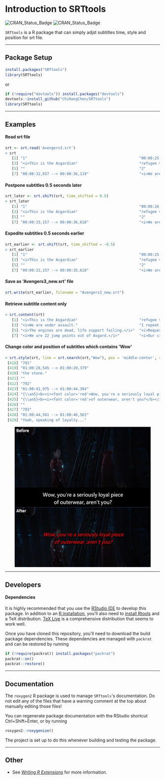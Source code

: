 # **Introduction to SRTtools**

![CRAN\_Status\_Badge](https://www.r-pkg.org/badges/version/SRTtools)
![CRAN\_Status\_Badge](https://cranlogs.r-pkg.org/badges/grand-total/SRTtools)

`SRTtools` is a R package that can simply adjst subtitles time, style and position for srt file.

***

## **Package Setup**

```r
install.packages("SRTtools")
library(SRTtools)
```
or
```r
if (!require("devtools")) install.packages("devtools")
devtools::install_github("ChiHangChen/SRTtools")
library(SRTtools)
```

***

## **Examples**


#### **Read srt file**

```r
srt <- srt.read('Avengers3.srt')
> srt
   [1] "1"                                                   "00:00:25,525 --> 00:00:29,904"                      
   [3] "<i>This is the Asgardian"                            "refugee vessel </i>Statesman<i>.</i>"               
   [5] ""                                                    "2"                                                  
   [7] "00:00:32,657 --> 00:00:36,119"                       "<i>We are under assault."                           
```

#### **Postpone subtitles 0.5 seconds later**

```r
srt_later <- srt.shift(srt, time_shifted = 0.5)
> srt_later
   [1] "1"                                                   "00:00:26,025 --> 00:00:30,404"                      
   [3] "<i>This is the Asgardian"                            "refugee vessel </i>Statesman<i>.</i>"               
   [5] ""                                                    "2"                                                  
   [7] "00:00:33,157 --> 00:00:36,618"                       "<i>We are under assault."                           

```

#### **Expedite subtitles 0.5 seconds earlier**

```r
srt_earlier <- srt.shift(srt, time_shifted = -0.5)
> srt_earlier
   [1] "1"                                                   "00:00:25,025 --> 00:00:29,404"                      
   [3] "<i>This is the Asgardian"                            "refugee vessel </i>Statesman<i>.</i>"               
   [5] ""                                                    "2"                                                  
   [7] "00:00:32,157 --> 00:00:35,618"                       "<i>We are under assault."                           
```
#### **Save as 'Avengers3_new.srt' file**
```r
srt.write(srt_earlier, filename = "Avengers3_new.srt")
```
#### **Retrieve subtitle content only**
```r
> srt.content(srt)
   [1] "<i>This is the Asgardian"                            "refugee vessel </i>Statesman<i>.</i>"               
   [3] "<i>We are under assault."                            "I repeat, we are under assault.</i>"                
   [5] "<i>The engines are dead, life support failing.</i>"  "<i>Requesting aid from any vessel within range.</i>"
   [7] "<i>We are 22 jump points out of Asgard.</i>"         "<i>Our crew is made up of Asgardian families."  

```
#### **Change color and position of subtitles which contains 'Wow'**
```r
> srt.style(srt, line = srt.search(srt,"Wow"), pos = 'middle-center', style = c('b','i'), col = 'red')
 [418] "791"                                                                              
 [419] "01:00:28,545 --> 01:00:29,379"                                                    
 [420] "the stone."                                                                       
 [421] ""                                                                                 
 [422] "792"                                                                              
 [423] "01:00:41,975 --> 01:00:44,394"                                                    
 [424] "{\\an5}<b><i><font color='red'>Wow, you're a seriously loyal piece</b></i></font>"
 [425] "{\\an5}<b><i><font color='red'>of outerwear, aren't you?</b></i></font>"          
 [426] ""                                                                                 
 [427] "793"                                                                              
 [428] "01:00:44,561 --> 01:00:46,563"                                                    
 [429] "Yeah, speaking of loyalty..."    
```
<p align="center">
  <img src="man/img/01.jpg" alt="Image" width="443" height="455" style="display: block; margin: 0 auto" />
</p>

***

## **Developers**

#### **Dependencies**

It is highly recommended that you use the [RStudio IDE](https://www.rstudio.com/products/RStudio/) to develop this package. In addition to an [R installation](https://cran.r-project.org/bin/windows/base/), you'll also need to [install Rtools](https://cran.r-project.org/bin/windows/Rtools/) and a TeX distribution. [TeX Live](https://tug.org/texlive/) is a comprehensive distribution that seems to work well.

Once you have cloned this repository, you'll need to download the build package dependencies. These dependencies are managed with `packrat` and can be restored by running

```r
if (!require(packrat)) install.packages("packrat")
packrat::on()
packrat::restore()
```

***

## **Documentation**

The `roxygen2` R package is used to manage `SRTtools`'s documentation. Do not edit any of the files that have a warning comment at the top about manually editing those files!

You can regenerate package documentation with the RStudio shortcut Ctrl+Shift+Enter, or by running

```r
roxygen2::roxygenize()
```

The project is set up to do this whenever building and testing the package.

***

## **Other**

* See [_Writing R Extensions_](https://cran.r-project.org/doc/manuals/R-exts.html) for more information.
